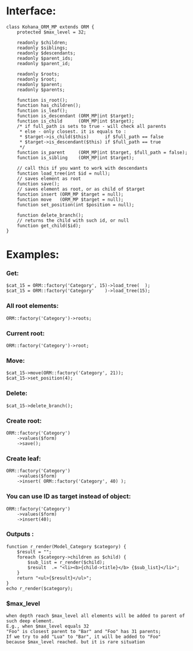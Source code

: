 # Interface:
	class Kohana_ORM_MP extends ORM {
		protected $max_level = 32;

		readonly $children;
		readonly $siblings;
		readonly $descendants;
		readonly $parent_ids;
		readonly $parent_id;

		readonly $roots;
		readonly $root;
		readonly $parent;
		readonly $parents;

		function is_root();
		function has_children();
		function is_leaf();
		function is_descendant (ORM_MP|int $target);
		function is_child      (ORM_MP|int $target);
		/* if full_path is sets to true - will check all parents
		 * else - only closest. it is equals to :
		 * $target->is_child($this)      if $full_path == false
		 * $target->is_descendant($this) if $full_path == true
		 */
		function is_parent     (ORM_MP|int $target, $full_path = false);
		function is_sibling    (ORM_MP|int $target);

		// call this if you want to work with descendants
		function load_tree(int $id = null);
		// saves element as root
		function save();
		// saves element as root, or as child of $target
		function insert (ORM_MP $target = null);
		function move   (ORM_MP $target = null);
		function set_position(int $position = null);

		function delete_branch();
		// returns the child with such id, or null
		function get_child($id);
	}

# Examples:

### Get:
	$cat_15 = ORM::factory('Category', 15)->load_tree(  );
	$cat_15 = ORM::factory('Category'    )->load_tree(15);

### All root elements:
	ORM::factory('Category')->roots;

### Current root:
	ORM::factory('Category')->root;

### Move:
	$cat_15->move(ORM::factory('Category', 21));
	$cat_15->set_position(4);

### Delete:
	$cat_15->delete_branch();

### Create root:
	ORM::factory('Category')
		->values($form)
		->save();

### Create leaf:
	ORM::factory('Category')
		->values($form)
		->insert( ORM::factory('Category', 40) );

### You can use ID as target instead of object:
	ORM::factory('Category')
		->values($form)
		->insert(40);

### Outputs :
	function r_render(Model_Category $category) {
		$result = "";
		foreach ($category->children as $child) {
			$sub_list = r_render($child);
			$result  .= "<li><b>{child->title}</b> {$sub_list}</li>";
		}
		return "<ul>{$result}</ul>";
	}
	echo r_render($category);


### $max_level
	when depth reach $max_level all elements will be added to parent of such deep element.
	E.g., when $max_level equals 32
	"Foo" is closest parent to "Bar" and "Foo" has 31 parents;
	If we try to add "Lua" to "Bar", it will be added to "Foo"
	because $max_level reached. but it is rare situation
